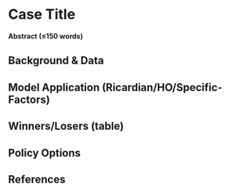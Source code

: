 # Case Title
**Abstract (≤150 words)**

## Background & Data
## Model Application (Ricardian/HO/Specific-Factors)
## Winners/Losers (table)
## Policy Options
## References
